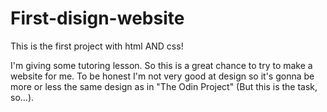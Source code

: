 # First-disign-website
This is the first project with html AND css!

I'm giving some tutoring lesson. So this is a great chance to try to make a website for me. To be honest I'm not very good at design so it's gonna be more or less the same design as in "The Odin Project" (But this is the task, so...).
